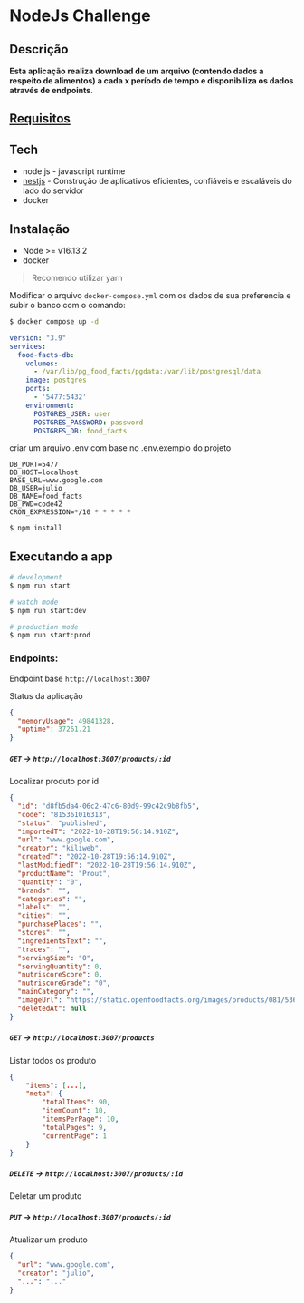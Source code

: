 # NodeJs Challenge

## Descrição

**Esta aplicação realiza download de um arquivo (contendo dados a respeito de
alimentos) a cada x período de tempo e disponibiliza os dados através de
endpoints**.

## [Requisitos](REQUISITOS.md)

## Tech

- node.js - javascript runtime
- [nestjs](https://nestjs.com/) - Construção de aplicativos eficientes,
  confiáveis e escaláveis do lado do servidor
- docker

## Instalação

- Node >= v16.13.2
- docker

> Recomendo utilizar yarn

Modificar o arquivo `docker-compose.yml` com os dados de sua preferencia e subir
o banco com o comando:

```bash
$ docker compose up -d
```

```yml
version: "3.9"
services: 
  food-facts-db:
    volumes: 
      - /var/lib/pg_food_facts/pgdata:/var/lib/postgresql/data
    image: postgres
    ports:
      - '5477:5432'
    environment:
      POSTGRES_USER: user
      POSTGRES_PASSWORD: password
      POSTGRES_DB: food_facts
```

criar um arquivo .env com base no .env.exemplo do projeto

```
DB_PORT=5477
DB_HOST=localhost
BASE_URL=www.google.com
DB_USER=julio
DB_NAME=food_facts
DB_PWD=code42
CRON_EXPRESSION=*/10 * * * * *
```

```bash
$ npm install
```

## Executando a app

```bash
# development
$ npm run start

# watch mode
$ npm run start:dev

# production mode
$ npm run start:prod
```

### Endpoints:

Endpoint base `http://localhost:3007`

Status da aplicação

```json
{
  "memoryUsage": 49841328,
  "uptime": 37261.21
}
```

##### `GET` -> `http://localhost:3007/products/:id`

Localizar produto por id

```json
{
  "id": "d8fb5da4-06c2-47c6-80d9-99c42c9b8fb5",
  "code": "815361016313",
  "status": "published",
  "importedT": "2022-10-28T19:56:14.910Z",
  "url": "www.google.com",
  "creator": "kiliweb",
  "createdT": "2022-10-28T19:56:14.910Z",
  "lastModifiedT": "2022-10-28T19:56:14.910Z",
  "productName": "Prout",
  "quantity": "0",
  "brands": "",
  "categories": "",
  "labels": "",
  "cities": "",
  "purchasePlaces": "",
  "stores": "",
  "ingredientsText": "",
  "traces": "",
  "servingSize": "0",
  "servingQuantity": 0,
  "nutriscoreScore": 0,
  "nutriscoreGrade": "0",
  "mainCategory": "",
  "imageUrl": "https://static.openfoodfacts.org/images/products/081/536/101/6313/front_fr.3.400.jpg",
  "deletedAt": null
}
```

##### `GET` -> `http://localhost:3007/products`

Listar todos os produto

```json
{
	"items": [...],  
	"meta": {
		"totalItems": 90,
		"itemCount": 10,
		"itemsPerPage": 10,
		"totalPages": 9,
		"currentPage": 1
	}
}
```

##### `DELETE` -> `http://localhost:3007/products/:id`

Deletar um produto

##### `PUT` -> `http://localhost:3007/products/:id`

Atualizar um produto

```json
{
  "url": "www.google.com",
  "creator": "julio",
  "...": "..."
}
```
